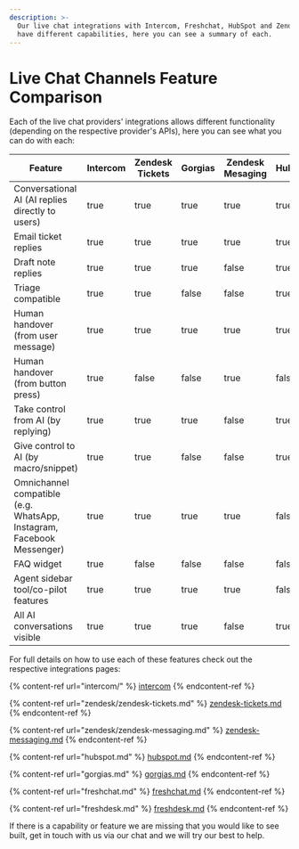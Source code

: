 ```yaml
---
description: >-
  Our live chat integrations with Intercom, Freshchat, HubSpot and Zendesk each
  have different capabilities, here you can see a summary of each.
---
```


# Live Chat Channels Feature Comparison

Each of the live chat providers' integrations allows different functionality (depending on the respective provider's APIs), here you can see what you can do with each:

<table><thead><tr><th width="459">Feature</th><th width="102" data-type="checkbox">Intercom</th><th width="111" data-type="checkbox">Zendesk Tickets</th><th data-type="checkbox">Gorgias</th><th width="94" data-type="checkbox">Zendesk Mesaging</th><th data-type="checkbox">HubSpot</th><th data-type="checkbox">Freshchat</th><th data-type="checkbox">Freshdesk</th></tr></thead><tbody><tr><td>Conversational AI (AI replies directly to users)</td><td>true</td><td>true</td><td>true</td><td>true</td><td>true</td><td>true</td><td>true</td></tr><tr><td>Email ticket replies</td><td>true</td><td>true</td><td>true</td><td>true</td><td>true</td><td>false</td><td>true</td></tr><tr><td>Draft note replies</td><td>true</td><td>true</td><td>true</td><td>false</td><td>true</td><td>true</td><td>true</td></tr><tr><td>Triage compatible</td><td>true</td><td>true</td><td>false</td><td>false</td><td>true</td><td>true</td><td>false</td></tr><tr><td>Human handover (from user message)</td><td>true</td><td>true</td><td>true</td><td>true</td><td>true</td><td>true</td><td>true</td></tr><tr><td>Human handover (from button press)</td><td>true</td><td>false</td><td>false</td><td>true</td><td>false</td><td>false</td><td>true</td></tr><tr><td>Take control from AI (by replying)</td><td>true</td><td>true</td><td>true</td><td>false</td><td>true</td><td>true</td><td>true</td></tr><tr><td>Give control to AI (by macro/snippet)</td><td>true</td><td>true</td><td>false</td><td>false</td><td>true</td><td>true</td><td>true</td></tr><tr><td>Omnichannel compatible (e.g. WhatsApp, Instagram, Facebook Messenger)</td><td>true</td><td>true</td><td>true</td><td>true</td><td>false</td><td>true</td><td>true</td></tr><tr><td>FAQ widget</td><td>true</td><td>false</td><td>false</td><td>false</td><td>false</td><td>false</td><td>false</td></tr><tr><td>Agent sidebar tool/co-pilot features</td><td>true</td><td>true</td><td>true</td><td>true</td><td>false</td><td>true</td><td>true</td></tr><tr><td>All AI conversations visible</td><td>true</td><td>true</td><td>true</td><td>false</td><td>true</td><td>true</td><td>true</td></tr></tbody></table>

For full details on how to use each of these features check out the respective integrations pages:

{% content-ref url="intercom/" %}
[intercom](intercom/)
{% endcontent-ref %}

{% content-ref url="zendesk/zendesk-tickets.md" %}
[zendesk-tickets.md](zendesk/zendesk-tickets.md)
{% endcontent-ref %}

{% content-ref url="zendesk/zendesk-messaging.md" %}
[zendesk-messaging.md](zendesk/zendesk-messaging.md)
{% endcontent-ref %}

{% content-ref url="hubspot.md" %}
[hubspot.md](hubspot.md)
{% endcontent-ref %}

{% content-ref url="gorgias.md" %}
[gorgias.md](gorgias.md)
{% endcontent-ref %}

{% content-ref url="freshchat.md" %}
[freshchat.md](freshchat.md)
{% endcontent-ref %}

{% content-ref url="freshdesk.md" %}
[freshdesk.md](freshdesk.md)
{% endcontent-ref %}

If there is a capability or feature we are missing that you would like to see built, get in touch with us via our chat and we will try our best to help.
